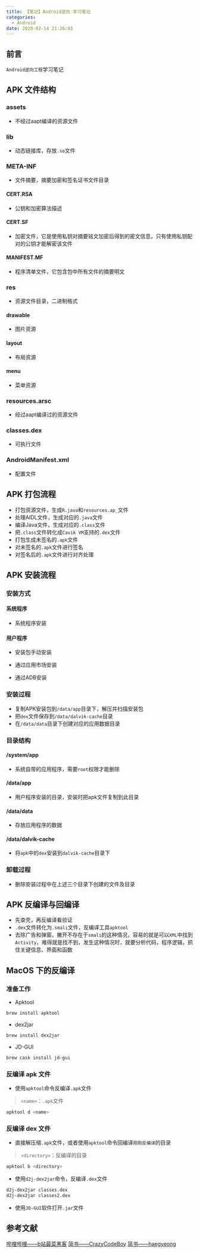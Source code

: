 ```yaml
---
title: 【笔记】Android逆向 学习笔记
categories:
  - Android
date: 2020-02-14 21:26:03
---
```


## 前言

`Android逆向工程`学习笔记

<!-- more -->

## APK 文件结构

### assets

- 不经过aapt编译的资源文件

### lib

- 动态链接库，存放`.so`文件

### META-INF

- 文件摘要，摘要加密和签名证书文件目录

#### CERT.RSA

- 公钥和加密算法描述

#### CERT.SF

- 加密文件，它是使用私钥对摘要铭文加密后得到的密文信息，只有使用私钥配对的公钥才能解密该文件

#### MANIFEST.MF

- 程序清单文件，它包含包中所有文件的摘要明文

### res

- 资源文件目录，二进制格式

#### drawable

- 图片资源

#### layout

- 布局资源

#### menu

- 菜单资源

### resources.arsc

- 经过aapt编译过的资源文件

### classes.dex

- 可执行文件

### AndroidManifest.xml

- 配置文件

## APK 打包流程

- 打包资源文件，生成`R.java`和`resources.ap_`文件
- 处理AIDL文件，生成对应的`.java`文件
- 编译Java文件，生成对应的`.class`文件
- 把`.class`文件转化成`Cavik VM`支持的`.dex`文件
- 打包生成未签名的`.apk`文件
- 对未签名的`.apk`文件进行签名
- 对签名后的`.apk`文件进行对齐处理

## APK 安装流程

### 安装方式

#### 系统程序

- 系统程序安装

#### 用户程序

- 安装包手动安装

- 通过应用市场安装

- 通过ADB安装

### 安装过程

- 复制APK安装包到`/data/app`目录下，解压并扫描安装包
- 把`dex`文件保存到`/data/dalvik-cache`目录
- 在`/data/data`目录下创建对应的应用数据目录

### 目录结构

#### /system/app

- 系统自带的应用程序，需要`root`权限才能删除

#### /data/app

- 用户程序安装的目录，安装时把apk文件复制到此目录

#### /data/data

- 存放应用程序的数据

#### /data/dalvik-cache

- 将`apk`中的`dex`安装到`dalvik-cache`目录下

### 卸载过程

- 删除安装过程中在上述三个目录下创建的文件及目录

## APK 反编译与回编译

- 先查壳，再反编译看验证
- `.dex`文件转化为`.smali`文件，反编译工具`apktool`
- 去除广告和弹窗，撇开不存在于`smali`的这种情况，容易的就是可以`XML`中找到`Activity`，难得就是找不到，发生这种情况时，就要分析代码，程序逻辑，抓住关键信息、界面和函数

## MacOS 下的反编译

### 准备工作

- Apktool

``` sh
brew install apktool
```

- dex2jar

``` sh
brew install dex2jar
```

- JD-GUI

``` sh
brew cask install jd-gui
```

### 反编译 apk 文件

- 使用`apktool`命令反编译`.apk`文件

> `<name>`：`.apk`文件

``` sh
apktool d <name>
```

### 反编译 dex 文件

- 直接解压缩`.apk`文件，或者使用`apktool`命令回编译`刚刚反编译`的目录

> `<directory>`：反编译的目录

``` sh
apktool b <directory>
```

- 使用`d2j-dex2jar`命令，反编译`.dex`文件

``` sh
d2j-dex2jar classes.dex
d2j-dex2jar classes2.dex
```

- 使用`JD-GUI`软件打开`.jar`文件

## 参考文献

[哔哩哔哩——b站最菜黑客](https://www.bilibili.com/video/av81328003)
[简书——CrazyCodeBoy](https://www.jianshu.com/p/48a0f9e6e51a)
[简书——haegyeong](https://www.jianshu.com/p/92a3adc1b152)

